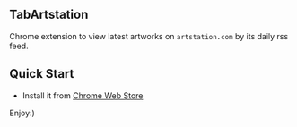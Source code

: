 TabArtstation
-------------------

Chrome extension to view latest artworks on `artstation.com` by its daily rss feed.

## Quick Start 

+ Install it from [Chrome Web Store](https://chrome.google.com/webstore/detail/tabartstation/emaecifjhbeeklconpljfnhhdkpedbgi)

Enjoy:)

